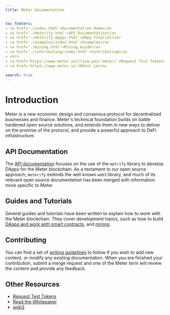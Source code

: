 ```yaml
---
title: Meter Documentation


toc_footers:
- <a href='./index.html'>Documentation Home</a>
- <a href='./meterify.html'>API Documentation</a>
- <a href='./meterify.dapps.html'>DApp Tutorial</a>
- <a href='./examples/index.html'>Examples</a>
- <a href='./mining.html'>Mining Guide</a>
- <a href='./contributing/index.html'>Contributing</a>
- <hr>  
- <a href='https://www.meter.io/claim-your-meter/'>Request Test Tokens</a>
- <a href='https://www.meter.io'>Meter.io</a>

search: true
---
```


# Introduction

Meter is a new economic design and consensus protocol for decentralized businesses and finance. Meter's technical foundation builds on battle hardened open source solutions, and extends them in new ways to deliver on the promise of the protocol, and provide a powerful approach to DeFi infrastructure.

## API Documentation

The [API documentation](meterify.html) focuses on the use of the `metrify` library to develop DApps for the Meter blockchain. As a testament to our open source approach, `meterify` extends the well known `web3` library, and much of its relevant open source documentation has been merged with information more specific to Meter.

## Guides and Tutorials

Several guides and tutorials have been written to explain how to work with the Meter blockchain. They cover development topics, such as how to build [DApps and work with smart contracts](meterify.dapps.html), and [mining](mining.html).

## Contributing

You can find a set of [writing guidelines](contributing/index.html) to follow if you wish to add new content, or modify any existing documentation. When you are finished your contribution, submit a merge request and one of the Meter term will review the content and provide any feedback.

## Other Resources

* [Request Test Tokens](https://www.meter.io/claim-your-meter)
* [Read the Whitepaper](https://docsend.com/view/6gebiph)
* [web3](https://github.com/ethereum/web3.js)
